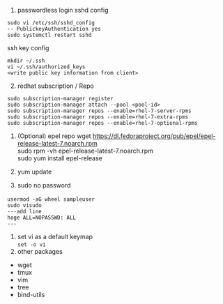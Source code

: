 1. passwordless login
sshd config
```
sudo vi /etc/ssh/sshd_config
-- PublickeyAuthentication yes
sudo systemctl restart sshd
```
  ssh key config
```
mkdir ~/.ssh
vi ~/.ssh/authorized_keys
<write public key information from client>
```
2. redhat subscription / Repo
```
sudo subscription-manager register
sudo subscription-manager attach --pool <pool-id>
sudo subscription-manager repos --enable=rhel-7-server-rpms
sudo subscription-manager repos --enable=rhel-7-extra-rpms
sudo subscription-manager repos --enable=rhel-7-optional-rpms
```
1. (Optional) epel repo
wget https://dl.fedoraproject.org/pub/epel/epel-release-latest-7.noarch.rpm  
sudo rpm -vh epel-release-latest-7.noarch.rpm  
sudo yum install epel-release  

3. yum update
1. sudo no password
```
usermod -aG wheel sampleuser　
sudo visudo
---add line
hoge ALL=NOPASSWD: ALL
---
```
1. set vi as a default keymap  
`set -o vi`  
1. other packages
- wget
- tmux
- vim
- tree
- bind-utils


